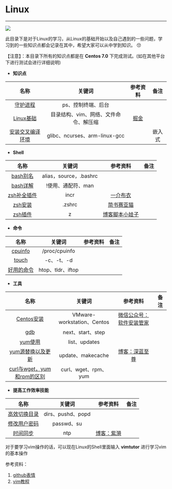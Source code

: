 # Linux

-------------

![](https://ykitty.oss-cn-beijing.aliyuncs.com/photo/Linux/Linux%20Photo/Linux.jpg)

此目录下是对于Linux的学习，从Linux的基础开始以及自己遇到的一些问题，学习到的一些知识点都会记录在其中，希望大家可以从中学到知识。 :kissing_closed_eyes: 

【注意】：本目录下所有的知识点都是在 **Centos 7.0** 下完成测试。(如在其他平台下进行测试会进行详细说明)

- **知识点**

|                             名称                             |                关键词                 |                         参考资料                         |  备注  |
| :----------------------------------------------------------: | :-----------------------------------: | :------------------------------------------------------: | :----: |
| [守护进程](https://github.com/YKitty/Notes/blob/master/notes/Linux/src/%E7%9F%A5%E8%AF%86%E7%82%B9/%E8%BF%9B%E7%A8%8B/%E5%AE%88%E6%8A%A4%E8%BF%9B%E7%A8%8B.md ) |          ps、控制终端、后台           |                                                          |        |
| [Linux基础](https://github.com/YKitty/Notes/blob/master/notes/Linux/src/%E7%9F%A5%E8%AF%86%E7%82%B9/%E5%9F%BA%E7%A1%80/Linux%E5%9F%BA%E7%A1%80.md ) | 目录结构、vim、网络、文件命令、解压缩 | [掘金](https://juejin.im/post/5c9319c2e51d450d597ea3ff ) |        |
| [安装交叉编译环境](https://github.com/YKitty/Notes/blob/master/notes/Linux/src/%E7%9F%A5%E8%AF%86%E7%82%B9/%E5%9F%BA%E7%A1%80/Centos7.0%20%E5%AE%89%E8%A3%85%E4%BA%A4%E5%8F%89%E7%BC%96%E8%AF%91%E7%8E%AF%E5%A2%83.md) |     glibc、ncurses、arm-linux-gcc     |                                                          | 嵌入式 |



- **Shell**

|                             名称                             |         关键词         |                           参考资料                           | 备注 |
| :----------------------------------------------------------: | :--------------------: | :----------------------------------------------------------: | :--: |
| [bash别名](https://github.com/YKitty/Notes/blob/master/notes/Linux/src/Shell/bash/Linux%E4%BD%BF%E7%94%A8bash%E5%88%AB%E5%90%8D.md  ) | alias，source，.bashrc |                                                              |      |
| [bash详解](https://github.com/YKitty/Notes/blob/master/notes/Linux/src/Shell/bash/bash%E8%AF%A6%E8%A7%A3.md  ) |   !使用、通配符、man   |                                                              |      |
| [zsh补全插件](https://github.com/YKitty/Notes/blob/master/notes/Linux/src/Shell/zsh/incr.zsh%20%E8%A1%A5%E5%85%A8%E6%8F%92%E4%BB%B6%20%E8%AE%A9%E4%BD%A0%E5%9C%A8zsh%20%E6%A8%A1%E5%BC%8F%E4%B8%8B%E5%85%A8%E8%87%AA%E5%8A%A8%E8%A1%A5%E5%85%A8%E6%8C%87%E4%BB%A4%E6%88%96%E7%9B%AE%E5%BD%95.md ) |          incr          | [一介布衣](http://yijiebuyi.com/blog/36955b84c57e338dd8255070b80829bf.html  ) |      |
| [zsh安装](https://github.com/YKitty/Notes/blob/master/notes/Linux/src/Shell/zsh/zsh%E5%AE%89%E8%A3%85.md ) |         .zshrc         | [简书赛亚猫](https://www.jianshu.com/p/d194d29e488c?open_source=weibo_search ) |      |
| [zsh插件](https://github.com/YKitty/Notes/blob/master/notes/Linux/src/Shell/zsh/zsh%E6%8F%92%E4%BB%B6.md) |           z            | [博客脚本小娃子](https://www.cnblogs.com/shengulong/p/10176374.html ) |      |



- **命令**

|                             名称                             |      关键词       | 参考资料 | 备注 |
| :----------------------------------------------------------: | :---------------: | :------: | :--: |
| [cpuinfo](https://github.com/YKitty/Notes/blob/master/notes/Linux/src/%E5%91%BD%E4%BB%A4/Linux%E4%B8%8B%E6%9F%A5%E7%9C%8BCPU%E4%BF%A1%E6%81%AF.md  ) |   /proc/cpuinfo   |          |      |
| [touch](https://github.com/YKitty/Notes/blob/master/notes/Linux/src/%E5%91%BD%E4%BB%A4/touch%E5%91%BD%E4%BB%A4.md ) |    -c、-t、-d     |          |      |
| [好用的命令](https://github.com/YKitty/Notes/blob/master/notes/Linux/src/%E5%91%BD%E4%BB%A4/Linux%E4%B8%8B%E4%B8%80%E4%BA%9B%E4%B8%8D%E4%B8%BA%E4%BA%BA%E7%9F%A5%E7%9A%84%E6%9E%81%E5%85%B6%E5%A5%BD%E7%94%A8%E7%9A%84%E5%91%BD%E4%BB%A4.md) | htop、tldr、iftop |          |      |



- **工具**

|                             名称                             |           关键词           |                           参考资料                           | 备注 |
| :----------------------------------------------------------: | :------------------------: | :----------------------------------------------------------: | :--: |
| [Centos安装](https://github.com/YKitty/Notes/blob/master/notes/Linux/src/%E7%9F%A5%E8%AF%86%E7%82%B9/%E5%9F%BA%E7%A1%80/%E5%AE%89%E8%A3%85%20Centos7.0%20%E6%95%99%E7%A8%8B%E4%BB%A5%E5%8F%8A%E9%97%AE%E9%A2%98%E9%9B%86%E5%90%88.md) | VMware-workstation、Centos |                 [微信公众号：软件安装管家]()                 |      |
| [gdb](https://github.com/YKitty/Notes/blob/master/notes/Linux/src/%E5%B7%A5%E5%85%B7/gdb/Linux%E8%B0%83%E8%AF%95%E5%99%A8-gdb%E4%BD%BF%E7%94%A8.md ) |     next、start、step      |                                                              |      |
| [yum使用](https://github.com/YKitty/Notes/blob/master/notes/Linux/src/%E5%B7%A5%E5%85%B7/yum/yum.md ) |       list、updates        |                                                              |      |
| [yum源替换以及更新](https://github.com/YKitty/Notes/blob/master/notes/Linux/src/%E5%B7%A5%E5%85%B7/yum/Centos7%20%E6%9B%BF%E6%8D%A2%20yum%20%E6%BA%90%E4%BB%A5%E5%8F%8A%E6%9B%B4%E6%96%B0.md) |     update、makecache      | [博客：深蓝至尊](https://www.cnblogs.com/shenlanzhizun/p/7683166.html) |      |
| [curl与wget，yum和rpm的区别](https://github.com/YKitty/Notes/blob/master/notes/Linux/src/%E5%B7%A5%E5%85%B7/yum/curl%E4%B8%8Ewget%EF%BC%8Cyum%E5%92%8Crpm%E7%9A%84%E5%8C%BA%E5%88%AB.md) |    curl、wget、rpm、yum    |                                                              |      |



- **提高工作效率技能**

|                             名称                             |      关键词       |                           参考资料                           | 备注 |
| :----------------------------------------------------------: | :---------------: | :----------------------------------------------------------: | :--: |
| [高效切换目录](https://github.com/YKitty/Notes/blob/master/notes/Linux/src/%E6%8F%90%E9%AB%98%E6%95%88%E7%8E%87%E7%9A%84%E6%8A%80%E8%83%BD/Linxu%E5%A6%82%E4%BD%95%E9%AB%98%E6%95%88%E5%88%87%E6%8D%A2%E7%9B%AE%E5%BD%95.md ) | dirs、pushd、popd |                                                              |      |
| [修改用户密码](https://github.com/YKitty/Notes/blob/master/notes/Linux/src/%E6%8F%90%E9%AB%98%E6%95%88%E7%8E%87%E7%9A%84%E6%8A%80%E8%83%BD/Centos%207.0%20%E4%BF%AE%E6%94%B9%E7%94%A8%E6%88%B7%E5%AF%86%E7%A0%81.md ) |    passwd、su     |                                                              |      |
| [时间同步](https://github.com/YKitty/Notes/blob/master/notes/Linux/src/%E7%9F%A5%E8%AF%86%E7%82%B9/%E5%9F%BA%E7%A1%80/%E8%AE%BE%E7%BD%AE%E7%B3%BB%E7%BB%9F%E6%97%B6%E9%97%B4%E5%92%8C%E7%BD%91%E7%BB%9C%E6%97%B6%E9%97%B4%E4%B8%80%E8%87%B4.md) |        ntp        | [博客：紫漪](https://blog.csdn.net/u011391839/article/details/62892020/) |      |

对于要学习vim操作的话，可以现在Linux的Shell里面输入 **vimtutor** 进行学习vim的基本操作

参考资料：

1. [github表情](https://www.webfx.com/tools/emoji-cheat-sheet/)
2. [vim教程](https://vimjc.com/ )